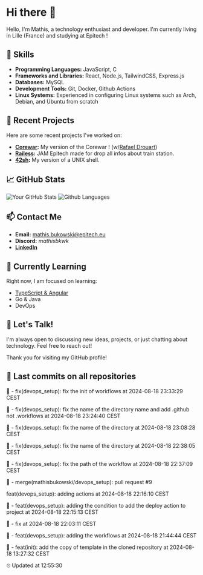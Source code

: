 # Hi there 👋

Hello, I'm Mathis, a technology enthusiast and developer. 
I'm currently living in Lille (France) and studying at Epitech !

## 🌟 Skills
- **Programming Languages:** JavaScript, C
- **Frameworks and Libraries:** React, Node.js, TailwindCSS, Express.js
- **Databases:** MySQL
- **Development Tools:** Git, Docker, Github Actions
- **Linux Systems:** Experienced in configuring Linux systems such as Arch, Debian, and Ubuntu from scratch

## 🔭 Recent Projects
Here are some recent projects I've worked on:
- **[Corewar](https://github.com/mathisbukowski/Corewar):** My version of the Corewar ! (w/[Rafael Drouart](https://github.com/rafaeldrouart))
- **[Railess](https://github.com/mathisbukowski/Railess):** JAM Epitech made for drop all infos about train station.
- **[42sh](https://github.com/mathisbukowski/42sh):** My version of a UNIX shell.

## 📈 GitHub Stats
![Your GitHub Stats](https://github-readme-stats.vercel.app/api?username=mathisbukowski&show_icons=true&theme=radical&v=1)
![Github Languages](https://github-readme-stats.vercel.app/api/top-langs?username=mathisbukowski&layout=compact&show_icons=true&theme=radical&v=1)


## 📫 Contact Me
- **Email:** [mathis.bukowski@epitech.eu](mailto:mathis.bukowski@epitech.eu)
- **Discord:** _mathisbkwk_
- **[LinkedIn](https://www.linkedin.com/in/mathisbukowski/)**

## 🌱 Currently Learning
Right now, I am focused on learning:
- [TypeScript & Angular](https://github.com/mathisbukowski/INN-ANGULAR)
- Go & Java
- DevOps

## 💬 Let's Talk!
I'm always open to discussing new ideas, projects, or just chatting about technology. Feel free to reach out!

Thank you for visiting my GitHub profile!




























































































































## 🚦 Last commits on all repositories


🔸 - fix(devops_setup): fix the init of workflows at 2024-08-18 23:33:29 CEST

🔸 - fix(devops_setup): fix the name of the directory name and add .github not .workflows at 2024-08-18 23:24:40 CEST

🔸 - fix(devops_setup): fix the name of the directory at 2024-08-18 23:08:28 CEST

🔸 - fix(devops_setup): fix the name of the directory at 2024-08-18 22:38:05 CEST

🔸 - fix(devops_setup): fix the path of the workflow at 2024-08-18 22:37:09 CEST

🔸 - merge(mathisbukowski/devops_setup): pull request #9

feat(devops_setup): adding actions at 2024-08-18 22:16:10 CEST

🔸 - feat(devops_setup): adding the condition to add the deploy action to project at 2024-08-18 22:15:13 CEST

🔸 - fix at 2024-08-18 22:03:11 CEST

🔸 - feat(devops_setup): adding the workflows at 2024-08-18 21:44:44 CEST

🔸 - feat(init): add the copy of template in the cloned repository at 2024-08-18 13:27:32 CEST


⏲ Updated at 12:55:30